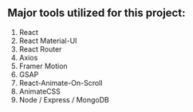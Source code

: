 ## Major tools utilized for this project:

1. React
2. React Material-UI
3. React Router
4. Axios
5. Framer Motion
6. GSAP
7. React-Animate-On-Scroll
8. AnimateCSS
9. Node / Express / MongoDB
